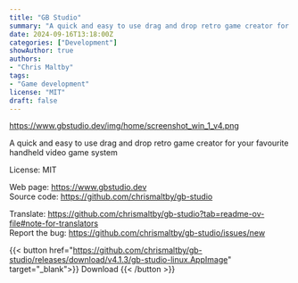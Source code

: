 ```yaml
---
title: "GB Studio"
summary: "A quick and easy to use drag and drop retro game creator for your favourite handheld video game system"
date: 2024-09-16T13:18:00Z
categories: ["Development"]
showAuthor: true
authors:
- "Chris Maltby"
tags: 
- "Game development"
license: "MIT"
draft: false
---
```

https://www.gbstudio.dev/img/home/screenshot_win_1_v4.png

A quick and easy to use drag and drop retro game creator for your favourite handheld video game system

License: MIT

Web page: <https://www.gbstudio.dev>  
Source code: <https://github.com/chrismaltby/gb-studio>

Translate: <https://github.com/chrismaltby/gb-studio?tab=readme-ov-file#note-for-translators>  
Report the bug: <https://github.com/chrismaltby/gb-studio/issues/new>  

{{< button href="https://github.com/chrismaltby/gb-studio/releases/download/v4.1.3/gb-studio-linux.AppImage" target="_blank">}}
Download
{{< /button >}}